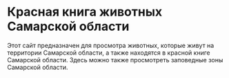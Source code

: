 # Красная книга животных Самарской области

Этот сайт предназначен для просмотра животных, которые живут на территории Самарской области, а также находятся в красной книге Самарской области.
        Здесь можно также просмотреть заповедные зоны Самарской области.
